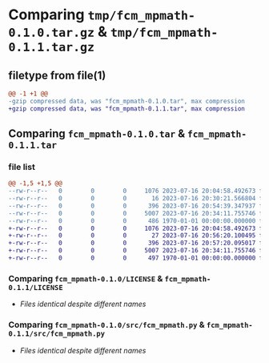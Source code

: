 # Comparing `tmp/fcm_mpmath-0.1.0.tar.gz` & `tmp/fcm_mpmath-0.1.1.tar.gz`

## filetype from file(1)

```diff
@@ -1 +1 @@
-gzip compressed data, was "fcm_mpmath-0.1.0.tar", max compression
+gzip compressed data, was "fcm_mpmath-0.1.1.tar", max compression
```

## Comparing `fcm_mpmath-0.1.0.tar` & `fcm_mpmath-0.1.1.tar`

### file list

```diff
@@ -1,5 +1,5 @@
--rw-r--r--   0        0        0     1076 2023-07-16 20:04:58.492673 fcm_mpmath-0.1.0/LICENSE
--rw-r--r--   0        0        0       16 2023-07-16 20:30:21.566804 fcm_mpmath-0.1.0/README.md
--rw-r--r--   0        0        0      396 2023-07-16 20:54:39.347937 fcm_mpmath-0.1.0/pyproject.toml
--rw-r--r--   0        0        0     5007 2023-07-16 20:34:11.755746 fcm_mpmath-0.1.0/src/fcm_mpmath.py
--rw-r--r--   0        0        0      486 1970-01-01 00:00:00.000000 fcm_mpmath-0.1.0/PKG-INFO
+-rw-r--r--   0        0        0     1076 2023-07-16 20:04:58.492673 fcm_mpmath-0.1.1/LICENSE
+-rw-r--r--   0        0        0       27 2023-07-16 20:56:20.100495 fcm_mpmath-0.1.1/README.md
+-rw-r--r--   0        0        0      396 2023-07-16 20:57:20.095017 fcm_mpmath-0.1.1/pyproject.toml
+-rw-r--r--   0        0        0     5007 2023-07-16 20:34:11.755746 fcm_mpmath-0.1.1/src/fcm_mpmath.py
+-rw-r--r--   0        0        0      497 1970-01-01 00:00:00.000000 fcm_mpmath-0.1.1/PKG-INFO
```

### Comparing `fcm_mpmath-0.1.0/LICENSE` & `fcm_mpmath-0.1.1/LICENSE`

 * *Files identical despite different names*

### Comparing `fcm_mpmath-0.1.0/src/fcm_mpmath.py` & `fcm_mpmath-0.1.1/src/fcm_mpmath.py`

 * *Files identical despite different names*

